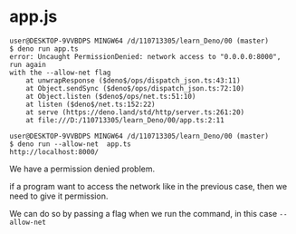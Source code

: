# app.js

```linux
user@DESKTOP-9VVBDPS MINGW64 /d/110713305/learn_Deno/00 (master)
$ deno run app.ts
error: Uncaught PermissionDenied: network access to "0.0.0.0:8000", run again 
with the --allow-net flag
    at unwrapResponse ($deno$/ops/dispatch_json.ts:43:11)
    at Object.sendSync ($deno$/ops/dispatch_json.ts:72:10)
    at Object.listen ($deno$/ops/net.ts:51:10)
    at listen ($deno$/net.ts:152:22)
    at serve (https://deno.land/std/http/server.ts:261:20)
    at file:///D:/110713305/learn_Deno/00/app.ts:2:11

user@DESKTOP-9VVBDPS MINGW64 /d/110713305/learn_Deno/00 (master)
$ deno run --allow-net  app.ts
http://localhost:8000/
```

We have a permission denied problem.

if a program want to access the network like in the previous case, then we need to give it permission.

We can do so by passing a flag when we run the command, in this case `--allow-net`

